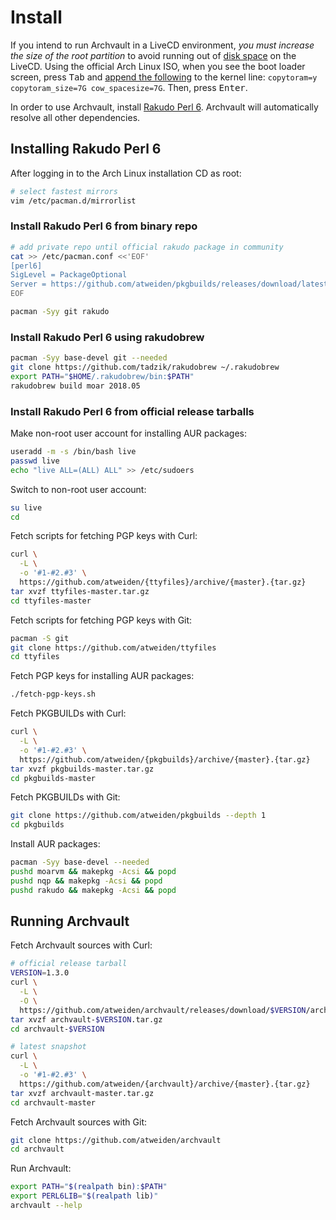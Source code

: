 Install
=======

If you intend to run Archvault in a LiveCD environment, *you must increase
the size of the root partition* to avoid running out of [disk space][disk]
on the LiveCD. Using the official Arch Linux ISO, when you see the boot
loader screen, press <kbd>Tab</kbd> and [append the following][gist] to
the kernel line: `copytoram=y copytoram_size=7G cow_spacesize=7G`. Then,
press <kbd>Enter</kbd>.

In order to use Archvault, install [Rakudo Perl 6][rakudo]. Archvault
will automatically resolve all other dependencies.


Installing Rakudo Perl 6
------------------------

After logging in to the Arch Linux installation CD as root:

```sh
# select fastest mirrors
vim /etc/pacman.d/mirrorlist
```

### Install Rakudo Perl 6 from binary repo

```sh
# add private repo until official rakudo package in community
cat >> /etc/pacman.conf <<'EOF'
[perl6]
SigLevel = PackageOptional
Server = https://github.com/atweiden/pkgbuilds/releases/download/latest
EOF

pacman -Syy git rakudo
```

### Install Rakudo Perl 6 using rakudobrew

```sh
pacman -Syy base-devel git --needed
git clone https://github.com/tadzik/rakudobrew ~/.rakudobrew
export PATH="$HOME/.rakudobrew/bin:$PATH"
rakudobrew build moar 2018.05
```

### Install Rakudo Perl 6 from official release tarballs

Make non-root user account for installing AUR packages:

```sh
useradd -m -s /bin/bash live
passwd live
echo "live ALL=(ALL) ALL" >> /etc/sudoers
```

Switch to non-root user account:

```sh
su live
cd
```

Fetch scripts for fetching PGP keys with Curl:

```sh
curl \
  -L \
  -o '#1-#2.#3' \
  https://github.com/atweiden/{ttyfiles}/archive/{master}.{tar.gz}
tar xvzf ttyfiles-master.tar.gz
cd ttyfiles-master
```

Fetch scripts for fetching PGP keys with Git:

```sh
pacman -S git
git clone https://github.com/atweiden/ttyfiles
cd ttyfiles
```

Fetch PGP keys for installing AUR packages:

```sh
./fetch-pgp-keys.sh
```

Fetch PKGBUILDs with Curl:

```sh
curl \
  -L \
  -o '#1-#2.#3' \
  https://github.com/atweiden/{pkgbuilds}/archive/{master}.{tar.gz}
tar xvzf pkgbuilds-master.tar.gz
cd pkgbuilds-master
```

Fetch PKGBUILDs with Git:

```sh
git clone https://github.com/atweiden/pkgbuilds --depth 1
cd pkgbuilds
```

Install AUR packages:

```sh
pacman -Syy base-devel --needed
pushd moarvm && makepkg -Acsi && popd
pushd nqp && makepkg -Acsi && popd
pushd rakudo && makepkg -Acsi && popd
```


Running Archvault
-----------------

Fetch Archvault sources with Curl:

```sh
# official release tarball
VERSION=1.3.0
curl \
  -L \
  -O \
  https://github.com/atweiden/archvault/releases/download/$VERSION/archvault-$VERSION.tar.gz
tar xvzf archvault-$VERSION.tar.gz
cd archvault-$VERSION

# latest snapshot
curl \
  -L \
  -o '#1-#2.#3' \
  https://github.com/atweiden/{archvault}/archive/{master}.{tar.gz}
tar xvzf archvault-master.tar.gz
cd archvault-master
```

Fetch Archvault sources with Git:

```sh
git clone https://github.com/atweiden/archvault
cd archvault
```

Run Archvault:

```sh
export PATH="$(realpath bin):$PATH"
export PERL6LIB="$(realpath lib)"
archvault --help
```


[disk]: https://bbs.archlinux.org/viewtopic.php?id=210389
[gist]: https://gist.github.com/satreix/c01fd1cb5168e539404b
[rakudo]: https://github.com/rakudo/rakudo
